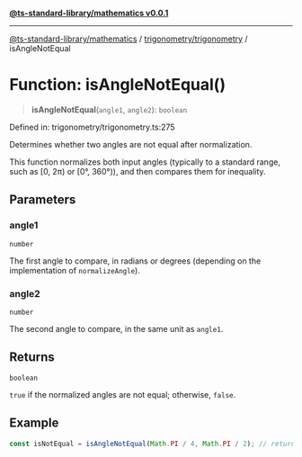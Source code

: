 [**@ts-standard-library/mathematics v0.0.1**](../../../README.md)

***

[@ts-standard-library/mathematics](../../../README.md) / [trigonometry/trigonometry](../README.md) / isAngleNotEqual

# Function: isAngleNotEqual()

> **isAngleNotEqual**(`angle1`, `angle2`): `boolean`

Defined in: trigonometry/trigonometry.ts:275

Determines whether two angles are not equal after normalization.

This function normalizes both input angles (typically to a standard range, such as [0, 2π) or [0°, 360°)),
and then compares them for inequality.

## Parameters

### angle1

`number`

The first angle to compare, in radians or degrees (depending on the implementation of `normalizeAngle`).

### angle2

`number`

The second angle to compare, in the same unit as `angle1`.

## Returns

`boolean`

`true` if the normalized angles are not equal; otherwise, `false`.

## Example

```typescript
const isNotEqual = isAngleNotEqual(Math.PI / 4, Math.PI / 2); // returns true
```
